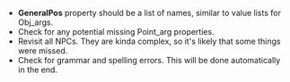 - **GeneralPos** property should be a list of names, similar to value lists for Obj_args.
- Check for any potential missing Point_arg properties.
- Revisit all NPCs. They are kinda complex, so it's likely that some things were missed.
- Check for grammar and spelling errors. This will be done automatically in the end.